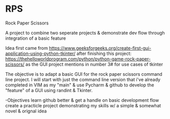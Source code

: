 # RPS
Rock Paper Scissors


A project to combine two seperate projects & demonstrate dev flow through integration of a basic feature

Idea first came from https://www.geeksforgeeks.org/create-first-gui-application-using-python-tkinter/
after finishing this project: https://thehelloworldprogram.com/python/python-game-rock-paper-scissors/ as the GUI project mentions in number 3# for use cases of tkinter

The objective is to adapt a basic GUI for the rock paper scissors command line project. 
I will start with just the command line version that i've already completed in VIM as my "main" & use Pycharm & github to develop the "feature" of a GUI using randint & Tkinter. 

-Objectives
learn github better & get a handle on basic development flow
create a practicle project demonstrating my skills w/ a simple & somewhat novel & orignal idea

